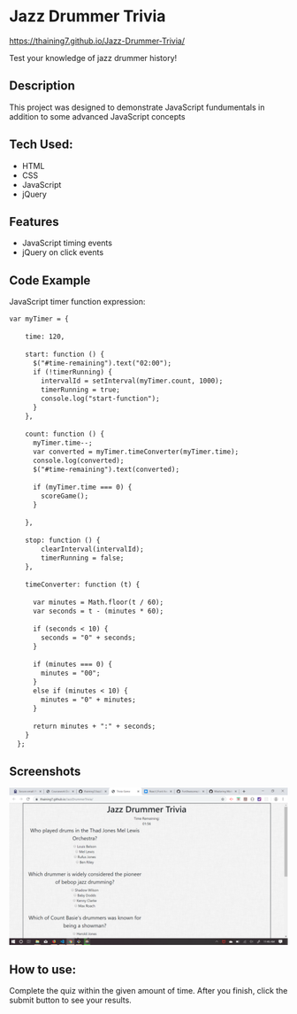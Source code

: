 # Jazz Drummer Trivia

https://thaining7.github.io/Jazz-Drummer-Trivia/

Test your knowledge of jazz drummer history!

## Description

This project was designed to demonstrate JavaScript fundumentals in addition to some advanced JavaScript concepts

## Tech Used:

* HTML
* CSS
* JavaScript
* jQuery

## Features

* JavaScript timing events
* jQuery on click events

## Code Example

JavaScript timer function expression: 

```
var myTimer = {

    time: 120,

    start: function () {
      $("#time-remaining").text("02:00");
      if (!timerRunning) {
        intervalId = setInterval(myTimer.count, 1000);
        timerRunning = true;
        console.log("start-function");
      }
    },

    count: function () {
      myTimer.time--;
      var converted = myTimer.timeConverter(myTimer.time);
      console.log(converted);
      $("#time-remaining").text(converted);

      if (myTimer.time === 0) {
        scoreGame();
      }

    },

    stop: function () {
        clearInterval(intervalId);
        timerRunning = false;
    },

    timeConverter: function (t) {

      var minutes = Math.floor(t / 60);
      var seconds = t - (minutes * 60);

      if (seconds < 10) {
        seconds = "0" + seconds;
      }

      if (minutes === 0) {
        minutes = "00";
      }
      else if (minutes < 10) {
        minutes = "0" + minutes;
      }

      return minutes + ":" + seconds;
    }
  };
```

## Screenshots

![App Screenshot](/assets/images/Screenshot.png)

## How to use:

Complete the quiz within the given amount of time. After you finish, click the submit button to see your results.

